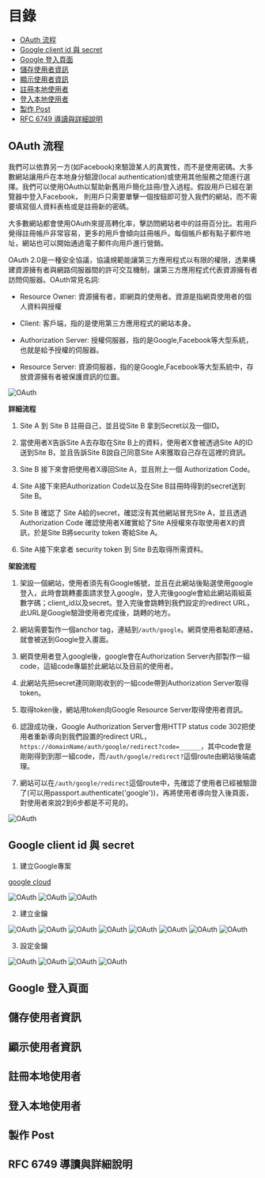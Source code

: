 # 目錄

- [OAuth 流程](#OAuth-流程)
- [Google client id 與 secret](#Google-client-id-與-secret)
- [Google 登入頁面](#Google-登入頁面)
- [儲存使用者資訊](#儲存使用者資訊)
- [顯示使用者資訊](#顯示使用者資訊)
- [註冊本地使用者](#註冊本地使用者)
- [登入本地使用者](#登入本地使用者)
- [製作 Post](#製作-Post)
- [RFC 6749 導讀與詳細說明](#RFC-6749-導讀與詳細說明)

## OAuth 流程

我們可以依靠另一方(如Facebook)來驗證某人的真實性，而不是使用密碼。大多數網站讓用戶在本地身分驗證(local authentication)或使用其他服務之間進行選擇。我們可以使用OAuth以幫助新舊用戶簡化註冊/登入過程。假設用戶已經在瀏覽器中登入Facebook， 則用戶只需要單擊一個按鈕即可登入我們的網站，而不需要填寫個人資料表格或是註冊新的密碼。

大多數網站都會使用OAuth來提高轉化率，擊訪問網站者中的註冊百分比。若用戶覺得註冊帳戶非常容易，更多的用戶會傾向註冊帳戶。每個帳戶都有點子郵件地址，網站也可以開始通過電子郵件向用戶進行營銷。

OAuth 2.0是一種安全協議，協議規範能讓第三方應用程式以有限的權限，透果構建資源擁有者與網路伺服器間的許可交互機制，讓第三方應用程式代表資源擁有者訪問伺服器。OAuth常見名詞:

- Resource Owner: 資源擁有者，即網頁的使用者。資源是指網頁使用者的個人資料與授權

- Client: 客戶端，指的是使用第三方應用程式的網站本身。

- Authorization Server: 授權伺服器，指的是Google,Facebook等大型系統，也就是給予授權的伺服器。

- Resource Server: 資源伺服器，指的是Google,Facebook等大型系統中，存放資源擁有者被保護資訊的位置。

![OAuth](../img/OAuth/01.png)

**詳細流程**

1. Site A 到 Site B 註冊自己，並且從Site B 拿到Secret以及一個ID。

2. 當使用者X告訴Site A去存取在Site B上的資料，使用者X會被透過Site A的ID送到Site B，並且告訴Site B說自己同意Site A來獲取自己存在這裡的資訊。

3. Site B 接下來會把使用者X導回Site A，並且附上一個 Authorization Code。

4. Site A接下來把Authorization Code以及在Site B註冊時得到的secret送到Site B。

5. Site B 確認了 Site A給的secret，確認沒有其他網站冒充Site A，並且透過Authorization Code 確認使用者X確實給了Site A授權來存取使用者X的資訊，於是Site B將security token 寄給Site A。

6. Site A接下來拿者 security token 到 Site B去取得所需資料。

**架設流程**

1. 架設一個網站，使用者須先有Google帳號，並且在此網站後點選使用google登入，此時會跳轉畫面請求登入google，登入完後google會給此網站兩組英數字碼；client_id以及secret。登入完後會跳轉到我們設定的redirect URL，此URL是Google驗證使用者完成後，跳轉的地方。

2. 網站需要製作一個anchor tag，連結到`/auth/google`。網頁使用者點即連結，就會被送到Google登入畫面。

3. 網頁使用者登入google後，google會在Authorization Server內部製作一組code，這組code專屬於此網站以及目前的使用者。

4. 此網站先把secret連同剛剛收到的一組code帶到Authorization Server取得token。

5. 取得token後，網站用token向Google Resource Server取得使用者資訊。

6. 認證成功後，Google Authorization Server會用HTTP status code 302把使用者重新導向到我們設置的redirect URL，`https://domainName/auth/google/redirect?code=______`，其中code會是剛剛得到到那一組code，而`/auth/google/redirect?`這個route由網站後端處理。

7. 網站可以在`/auth/google/redirect`這個route中，先確認了使用者已經被驗證了(可以用passport.authenticate('google'))，再將使用者導向登入後頁面，對使用者來說2到6步都是不可見的。

![OAuth](../img/OAuth/02.png)

## Google client id 與 secret

1. 建立Google專案

[google cloud](https://console.cloud.google.com/apis/dashboard)

![OAuth](../img/OAuth/03.png)
![OAuth](../img/OAuth/04.png)
![OAuth](../img/OAuth/05.png)

2. 建立金鑰

![OAuth](../img/OAuth/06.png)
![OAuth](../img/OAuth/07.png)
![OAuth](../img/OAuth/08.png)
![OAuth](../img/OAuth/09.png)
![OAuth](../img/OAuth/10.png)
![OAuth](../img/OAuth/11.png)
![OAuth](../img/OAuth/12.png)
![OAuth](../img/OAuth/13.png)

3. 設定金鑰

![OAuth](../img/OAuth/14.png)
![OAuth](../img/OAuth/15.png)
![OAuth](../img/OAuth/16.png)
![OAuth](../img/OAuth/17.png)


## Google 登入頁面

## 儲存使用者資訊

## 顯示使用者資訊

## 註冊本地使用者

## 登入本地使用者

## 製作 Post

## RFC 6749 導讀與詳細說明